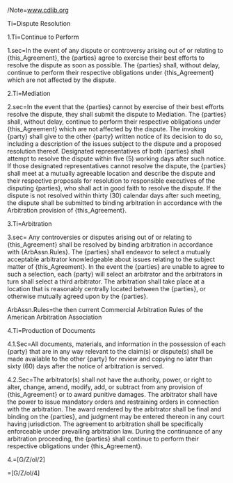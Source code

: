 /Note=<a href="http://www.cdlib.org">www.cdlib.org</a>

Ti=Dispute Resolution

1.Ti=Continue to Perform

1.sec=In the event of any dispute or controversy arising out of or relating to {this_Agreement}, the {parties} agree to exercise their best efforts to resolve the dispute as soon as possible.  The {parties} shall, without delay, continue to perform their respective obligations under {this_Agreement} which are not affected by the dispute.

2.Ti=Mediation

2.sec=In the event that the {parties} cannot by exercise of their best efforts resolve the dispute, they shall submit the dispute to Mediation. The {parties} shall, without delay, continue to perform their respective obligations under {this_Agreement} which are not affected by the dispute. The invoking {party} shall give to the other {party} written notice of its decision to do so, including a description of the issues subject to the dispute and a proposed resolution thereof.  Designated representatives of both {parties} shall attempt to resolve the dispute within five (5) working days after such notice.  If those designated representatives cannot resolve the dispute, the {parties} shall meet at a mutually agreeable location and describe the dispute and their respective proposals for resolution to responsible executives of the disputing {parties}, who shall act in good faith to resolve the dispute.  If the dispute is not resolved within thirty (30) calendar days after such meeting, the dispute shall be submitted to binding arbitration in accordance with the Arbitration provision of {this_Agreement}.

3.Ti=Arbitration

3.sec= Any controversies or disputes arising out of or relating to {this_Agreement} shall be resolved by binding arbitration in accordance with {ArbAssn.Rules}.  The {parties} shall endeavor to select a mutually acceptable arbitrator knowledgeable about issues relating to the subject matter of {this_Agreement}.  In the event the {parties} are unable to agree to such a selection, each {party} will select an arbitrator and the arbitrators in turn shall select a third arbitrator.  The arbitration shall take place at a location that is reasonably centrally located between the {parties}, or otherwise mutually agreed upon by the {parties}.

ArbAssn.Rules=the then current Commercial Arbitration Rules of the American Arbitration Association

4.Ti=Production of Documents

4.1.Sec=All documents, materials, and information in the possession of each {party} that are in any way relevant to the claim(s) or dispute(s) shall be made available to the other {party} for review and copying no later than sixty (60) days after the notice of arbitration is served.

4.2.Sec=The arbitrator(s) shall not have the authority, power, or right to alter, change, amend, modify, add, or subtract from any provision of {this_Agreement} or to award punitive damages.  The arbitrator shall have the power to issue mandatory orders and restraining orders in connection with the arbitration.  The award rendered by the arbitrator shall be final and binding on the {parties}, and judgment may be entered thereon in any court having jurisdiction.  The agreement to arbitration shall be specifically enforceable under prevailing arbitration law.  During the continuance of any arbitration proceeding, the {parties} shall continue to perform their respective obligations under {this_Agreement}.

4.=[G/Z/ol/2]

=[G/Z/ol/4]
